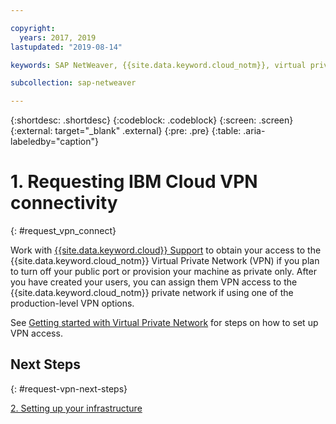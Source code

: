 ```yaml
---

copyright:
  years: 2017, 2019
lastupdated: "2019-08-14"

keywords: SAP NetWeaver, {{site.data.keyword.cloud_notm}}, virtual private network, VPN

subcollection: sap-netweaver

---
```


{:shortdesc: .shortdesc}
{:codeblock: .codeblock}
{:screen: .screen}
{:external: target="_blank" .external}
{:pre: .pre}
{:table: .aria-labeledby="caption"}

# 1. Requesting IBM Cloud VPN connectivity
{: #request_vpn_connect}

Work with [{{site.data.keyword.cloud}} Support](/docs/get-support?topic=get-support-getting-customer-support#getting-customer-support) to obtain your access to the {{site.data.keyword.cloud_notm}} Virtual Private Network (VPN) if you plan to turn off your public port or provision your machine as private only. After you have created your users, you can assign them VPN access to the {{site.data.keyword.cloud_notm}} private network if using one of the production-level VPN options.

See [Getting started with Virtual Private Network](/docs/infrastructure/iaas-vpn?topic=VPN-getting-started) for steps on how to set up VPN access.

## Next Steps
{: #request-vpn-next-steps}

  [2. Setting up your infrastructure](/docs/infrastructure/sap-netweaver?topic=sap-netweaver-set_up_infrastructure#set_up_infrastructure)
